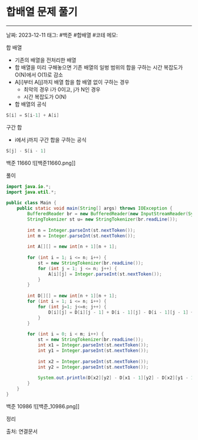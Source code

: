 # 합배열 문제 풀기
---

날짜: 2023-12-11
태그: #백준 #합배열 #코테 
메모:

합 배열
- 기존의 배열을 전처리한 배열
- 합 배열을 미리 구해놓으면 기존 배열의 일벙 범위의 합을 구하는 시간 복잡도가 O(N)에서 O(1)로 감소
- A[i]부터 A[j]까지 배열 합을 합 배열 없이 구하는 경우
	- 최악의 경우 i가 0이고, j가 N인 경우
	- 시간 복잡도가 O(N)
- 합 배열의 공식
```java
S[i] = S[i-1] + A[i]
```

구간 합
- i에서 j까지 구간 합을 구하는 공식
```java
S[j] - S[i - 1]
```

백준 11660
![[백준11660.png]]

풀이
```java  
import java.io.*;  
import java.util.*;  
  
public class Main {  
    public static void main(String[] args) throws IOException {  
        BufferedReader br = new BufferedReader(new InputStreamReader(System.in));  
        StringTokenizer st u= new StringTokenizer(br.readLine());  
  
        int n = Integer.parseInt(st.nextToken());  
        int m = Integer.parseInt(st.nextToken());  
  
        int A[][] = new int[n + 1][n + 1];  
  
        for (int i = 1; i <= n; i++) {  
            st = new StringTokenizer(br.readLine());  
            for (int j = 1; j <= n; j++) {  
                A[i][j] = Integer.parseInt(st.nextToken());  
            }  
        }  
  
        int D[][] = new int[n + 1][n + 1];  
        for (int i = 1; i <= n; i++) {  
            for (int j=1; j<=n; j++) {  
                D[i][j] = D[i][j - 1] + D[i - 1][j] - D[i - 1][j - 1] + A[i][j];  
            }  
        }  
  
        for (int i = 0; i < m; i++) {  
            st = new StringTokenizer(br.readLine());  
            int x1 = Integer.parseInt(st.nextToken());  
            int y1 = Integer.parseInt(st.nextToken());  
  
            int x2 = Integer.parseInt(st.nextToken());  
            int y2 = Integer.parseInt(st.nextToken());  
  
            System.out.println(D[x2][y2] - D[x1 - 1][y2] - D[x2][y1 - 1] + D[x1 - 1][y1 - 1]);  
        }  
    }  
}
```


백준 10986
![[백준_10986.png]]

정리



출처:
연결문서
